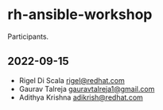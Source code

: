 # rh-ansible-workshop
Participants.

## 2022-09-15
 - Rigel Di Scala <rigel@redhat.com>
 - Gaurav Talreja <gauravtalreja1@gmail.com>
 - Adithya Krishna <adikrish@redhat.com>